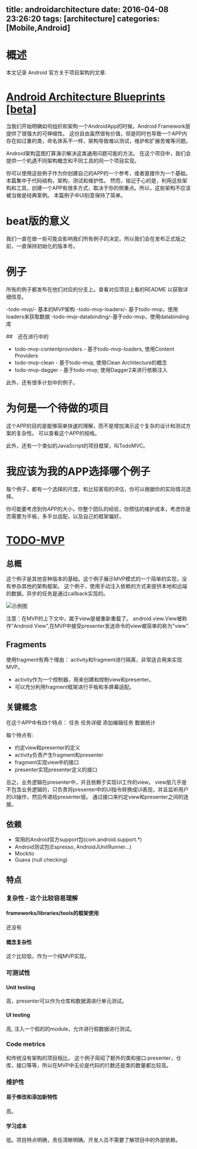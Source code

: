 title: androidarchitecture
date: 2016-04-08 23:26:20
tags: [architecture]
categories: [Mobile,Android]
---

# 概述
本文记录 Android 官方关于项目架构的文章.

<!-- more -->

# [Android Architecture Blueprints [beta]](https://github.com/googlesamples/android-architecture)

当我们开始明确如何组织和架构一个AndroidApp的时候，Android Framework层提供了很强大的可伸缩性。
这份自由虽然很有价值，但是同时也导致一个APP内存在如过重的类，命名体系不一样，架构导致难以测试，维护和扩展苦难等问题。


Android架构蓝图打算演示解决这类通用问题可能的方法。
在这个项目中，我们会提供一个机遇不同架构概念和不同工具的同一个项目实现。


你可以使用这些例子作为你创建自己的APP的一个参考，或者直接作为一个基础。本篇集中于代码结构，架构，测试和维护性。
然而，铭记于心的是，利用这些架构和工具，创建一个APP有很多方式，取决于你的侧重点。所以，这些架构不应该被当做是经典案例。
本篇例子中UI刻意保持了简单。

# beat版的意义
我们一直在做一些可能会影响我们所有例子的决定。所以我们会在发布正式版之前，一直保持初始化的版本号。

# 例子
所有的例子都发布在他们对应的分支上。查看对应项目上看的README 以获取详细信息。

-todo-mvp/- 基本的MVP架构
-todo-mvp-loaders/- 基于todo-mvp，使用loaders来获取数据
-todo-mvp-databinding/-基于odo-mvp，使用databinding库

##　还在进行中的
- todo-mvp-contentproviders - 基于todo-mvp-loaders, 使用Content Providers
- todo-mvp-clean - 基于todo-mvp, 使用Clean Architecture的概念
- todo-mvp-dagger - 基于todo-mvp, 使用Dagger2来进行依赖注入

此外，还有很多计划中的例子。

# 为何是一个待做的项目
这个APP的目的是能够简单快速的理解，而不是增加演示这个复杂的设计和测试方案的复杂性。
可以查看这个APP的规格。

此外，还有一个类似的JavaScript的项目框架，叫TodoMVC。

# 我应该为我的APP选择哪个例子

每个例子，都有一个选择的尺度，和比较客观的评估，你可以根据你的实际情况选择。

你可能要考虑到你APP的大小，你整个团队的经验，你预估的维护成本，考虑你是否需要为平板，多平台适配，以及自己的框架偏好。



# [TODO-MVP](https://github.com/googlesamples/android-architecture/tree/todo-mvp/)

## 总概

这个例子是其他变种版本的基础。这个例子展示MVP模式的一个简单的实现，没有参杂其他的架构框架。
这个例子，使用手动注入依赖的方式来提供本地和远端的数据。异步的任务是通过callback实现的。

![示例图](https://github.com/googlesamples/android-architecture/wiki/images/mvp.png)

注意：在MVP的上下文中，属于view是被重新重载了。
android.view.View被称作"Android View",在MVP中接受presenter发送命令的view被简单的称为"view".

## Fragments

使用fragment有两个理由：
activity和fragment进行隔离，非常适合用来实现MVP。
- activity作为一个控制器，用来创建和控制view和presenter。
- 可以充分利用fragment框架进行平板和多屏幕适配。

## 关键概念

在这个APP中有四个特点：
任务
任务详细
添加编辑任务
数据统计

每个特点有:

- 约定view和presenter的定义
- activity负责产生fragment和presenter
- fragment实现view中的接口
- presenter实现presenter定义的接口

总之，业务逻辑在presenter中，并且依赖于实现UI工作的view。
view层几乎是不包含业务逻辑的，只负责将presenter中的UI指令转换成UI表现，并且监听用户的UI操作，然后传递给presenter层。
通过接口来约定view和presenter之间的连接。


## 依赖
- 常用的Android官方support包(com.android.support.*)
- Android测试包(Espresso, AndroidJUnitRunner…)
- Mockito
- Guava (null checking)

## 特点
### 复杂性 - 这个比较容易理解
#### frameworks/libraries/tools的框架使用

还没有

#### 概念复杂性
这个比较低，作为一个纯MVP实现。

### 可测试性
#### Unit testing

高，presenter可以作为仓库和数据源进行单元测试。

#### UI testing

高, 注入一个假的的module，允许进行假数据进行测试。

### Code metrics
和传统没有架构的项目相比，
这个例子简绍了额外的类和接口:presenter，仓库，接口等等，所以在MVP中无论是代码的行数还是类的数量都比较高。

### 维护性
#### 易于修改和添加新特性
高。
#### 学习成本
低。项目特点明确，责任清晰明确。开发人员不需要了解项目中的外部依赖。

